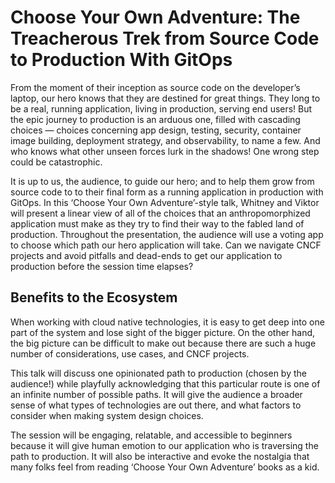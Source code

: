 # Choose Your Own Adventure: The Treacherous Trek from Source Code to Production With GitOps

From the moment of their inception as source code on the developer’s laptop, our hero knows that they are destined for great things. They long to be a real, running application, living in production, serving end users! But the epic journey to production is an arduous one, filled with cascading choices — choices concerning app design, testing, security, container image building, deployment strategy, and observability, to name a few. And who knows what other unseen forces lurk in the shadows! One wrong step could be catastrophic.

It is up to us, the audience, to guide our hero; and to help them grow from source code to to their final form as a running application in production with GitOps. In this ‘Choose Your Own Adventure’-style talk, Whitney and Viktor will present a linear view of all of the choices that an anthropomorphized application must make as they try to find their way to the fabled land of production. Throughout the presentation, the audience will use a voting app to choose which path our hero application will take. Can we navigate CNCF projects and avoid pitfalls and dead-ends to get our application to production before the session time elapses?

## Benefits to the Ecosystem

When working with cloud native technologies, it is easy to get deep into one part of the system and lose sight of the bigger picture. On the other hand, the big picture can be difficult to make out because there are such a huge number of considerations, use cases, and CNCF projects.  

This talk will discuss one opinionated path to production (chosen by the audience!) while playfully acknowledging that this particular route is one of an infinite number of possible paths. It will give the audience a broader sense of what types of technologies are out there, and what factors to consider when making system design choices.  

The session will be engaging, relatable, and accessible to beginners because it will give human emotion to our application who is traversing the path to production. It will also be interactive and evoke the nostalgia that many folks feel from reading ‘Choose Your Own Adventure’ books as a kid.
